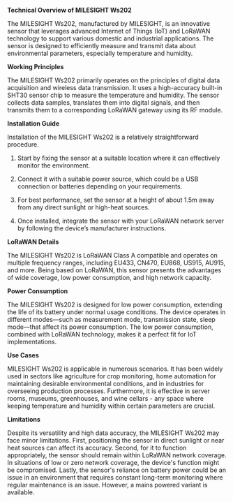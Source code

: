**Technical Overview of MILESIGHT Ws202**

The MILESIGHT Ws202, manufactured by MILESIGHT, is an innovative sensor that leverages advanced Internet of Things (IoT) and LoRaWAN technology to support various domestic and industrial applications. The sensor is designed to efficiently measure and transmit data about environmental parameters, especially temperature and humidity.

**Working Principles**

The MILESIGHT Ws202 primarily operates on the principles of digital data acquisition and wireless data transmission. It uses a high-accuracy built-in SHT30 sensor chip to measure the temperature and humidity. The sensor collects data samples, translates them into digital signals, and then transmits them to a corresponding LoRaWAN gateway using its RF module.

**Installation Guide**

Installation of the MILESIGHT Ws202 is a relatively straightforward procedure. 

1. Start by fixing the sensor at a suitable location where it can effectively monitor the environment.
 
2. Connect it with a suitable power source, which could be a USB connection or batteries depending on your requirements.
  
3. For best performance, set the sensor at a height of about 1.5m away from any direct sunlight or high-heat sources.
 
4. Once installed, integrate the sensor with your LoRaWAN network server by following the device’s manufacturer instructions.

**LoRaWAN Details**

The MILESIGHT Ws202 is LoRaWAN Class A compatible and operates on multiple frequency ranges, including EU433, CN470, EU868, US915, AU915, and more. Being based on LoRaWAN, this sensor presents the advantages of wide coverage, low power consumption, and high network capacity. 

**Power Consumption**

The MILESIGHT Ws202 is designed for low power consumption, extending the life of its battery under normal usage conditions. The device operates in different modes—such as measurement mode, transmission state, sleep mode—that affect its power consumption. The low power consumption, combined with LoRaWAN technology, makes it a perfect fit for IoT implementations.

**Use Cases**

MILESIGHT Ws202 is applicable in numerous scenarios. It has been widely used in sectors like agriculture for crop monitoring, home automation for maintaining desirable environmental conditions, and in industries for overseeing production processes. Furthermore, it is effective in server rooms, museums, greenhouses, and wine cellars - any space where keeping temperature and humidity within certain parameters are crucial.

**Limitations**

Despite its versatility and high data accuracy, the MILESIGHT Ws202 may face minor limitations. First, positioning the sensor in direct sunlight or near heat sources can affect its accuracy. Second, for it to function appropriately, the sensor should remain within LoRaWAN network coverage. In situations of low or zero network coverage, the device's function might be compromised. Lastly, the sensor's reliance on battery power could be an issue in an environment that requires constant long-term monitoring where regular maintenance is an issue. However, a mains powered variant is available.

